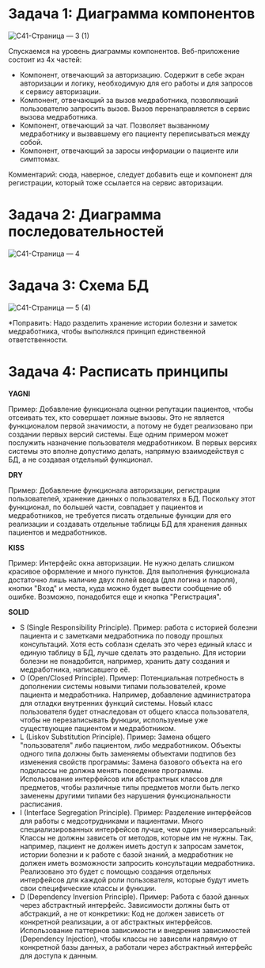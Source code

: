 # Задача 1: Диаграмма компонентов
![С41-Страница — 3 (1)](https://github.com/NikitaBushmakin/PAPSWORK/assets/164217929/e2499c44-3070-4d50-84f4-22deddd493dd)

Спускаемся на уровень диаграммы компонентов. Веб-приложение состоит из 4х частей:
- Компонент, отвечающий за авторизацию. Содержит в себе экран авторизации и логику, необходимую для его работы и для запросов к сервису авторизации. 
- Компонент, отвечающий за вызов медработника, позволяющий пользователю запросить вызов. Вызов перенаправляется в сервис вызова медработника.
- Компонент, отвечающий за чат. Позволяет вызванному медработнику и вызвавшему его пациенту переписываться между собой.
- Компонент, отвечающий за заросы информации о пациенте или симптомах.

Комментарий: сюда, наверное, следует добавить еще и компонент для регистрации, который тоже ссылается на сервис авторизации.

# Задача 2: Диаграмма последовательностей
![С41-Страница — 4](https://github.com/NikitaBushmakin/PAPSWORK/assets/164217929/950e552c-f7de-4c86-b784-b66fe2f65196)

# Задача 3: Схема БД
![С41-Страница — 5 (4)](https://github.com/NikitaBushmakin/PAPSWORK/assets/164217929/e8a7a722-978d-4347-b3f0-3f829c951286)

*Поправить: Надо разделить хранение истории болезни и заметок медработника, чтобы выполнялся принцип единственной ответственности.

# Задача 4: Расписать принципы
**YAGNI**

Пример: Добавление функционала оценки репутации пациентов, чтобы отсеивать тех, кто совершает ложные вызовы. Это не является функционалом первой значимости, а потому не будет реализовано при создании первых версий системы. Еще одним примером может послужить назначение пользователя медработником. В первых версиях системы это вполне допустимо делать, напрямую взаимодействуя с БД, а не создавая отдельный функционал.


**DRY**

Пример: Добавление функционала авторизации, регистрации пользователей, хранение данных о пользователях в БД. Поскольку этот функционал, по большей части, совпадает у пациентов и медработников, не требуется писать отдельные функции для его реализации и создавать отдельные таблицы БД для хранения данных пациентов и медработников.


**KISS**

Пример: Интерфейс окна авторизации. Не нужно делать слишком красивое оформление и много пунктов. Для выполнения функционала достаточно лишь наличие двух полей ввода (для логина и пароля), кнопки "Вход" и места, куда можно будет вывести сообщение об ошибке. Возможно, понадобится еще и кнопка "Регистрация".


**SOLID**
- S (Single Responsibility Principle). Пример: работа с историей болезни пациента и с заметками медработника по поводу прошлых консультаций. Хотя есть соблазн сделать это через единый класс и единую таблицу в БД, лучше сделать это раздельно. Для истории болезни не понадобится, например, хранить дату создания и медработника, написавшего её.
- O (Open/Closed Principle). Пример: Потенциальная потребность в дополнении системы новыми типами пользователей, кроме пациента и медработника. Например, добавление администратора для отладки внутренних функций системы. Новый класс пользователя будет отнаследован от общего класса пользователя, чтобы не перезаписывать функции, используемые уже существующие пациентом и медработником.
- L (Liskov Substitution Principle). Пример: Замена общего "пользователя" либо пациентом, либо медработником. Объекты одного типа должны быть заменяемы объектами подтипов без изменения свойств программы: Замена базового объекта на его подклассы не должна менять поведение программы. Использование интерфейсов или абстрактных классов для предметов, чтобы различные типы предметов могли быть легко заменены другими типами без нарушения функциональности расписания.
- I (Interface Segregation Principle). Пример: Разделение интерфейсов для работы с медсотрудниками и пациентами. Много специализированных интерфейсов лучше, чем один универсальный: Классы не должны зависеть от методов, которые им не нужны. Так, например, пациент не должен иметь доступ к запросам заметок, истории болезни и к работе с базой знаний, а медработник не должен иметь возможности запросить консультации медработника. Реализовано это будет с помощью создания отдельных интерфейсов для каждой роли пользователя, которые будут иметь свои специфические классы и функции.
- D (Dependency Inversion Principle). Пример: Работа с базой данных через абстрактный интерфейс. Зависимости должны быть от абстракций, а не от конкретики: Код не должен зависеть от конкретной реализации, а от абстрактных интерфейсов. Использование паттернов зависимости и внедрения зависимостей (Dependency Injection), чтобы классы не зависели напрямую от конкретной базы данных, а работали через абстрактный интерфейс для доступа к данным.

